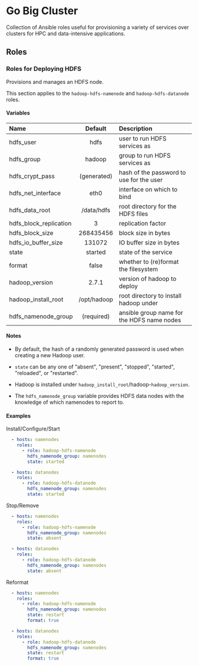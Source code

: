 
# Go Big Cluster

Collection of Ansible roles useful for provisioning a variety of services over
clusters for HPC and data-intensive applications.

## Roles
### Roles for Deploying HDFS
Provisions and manages an HDFS node.

This section applies to the `hadoop-hdfs-namenode` and `hadoop-hdfs-datanode`
roles.

#### Variables

|Name                  |Default    |Description                                |
|:---------------------|:---------:|:------------------------------------------|
|hdfs_user             |hdfs       |user to run HDFS services as               |
|hdfs_group            |hadoop     |group to run HDFS services as              |
|hdfs_crypt_pass       |(generated)|hash of the password to use for the user   |
|hdfs_net_interface    |eth0       |interface on which to bind                 |
|hdfs_data_root        |/data/hdfs |root directory for the HDFS files          |
|hdfs_block_replication|3          |replication factor                         |
|hdfs_block_size       |268435456  |block size in bytes                        |
|hdfs_io_buffer_size   |131072     |IO buffer size in bytes                    |
|state                 |started    |state of the service                       |
|format                |false      |whether to (re)format the filesystem       |
|hadoop_version        |2.7.1      |version of hadoop to deploy                |
|hadoop_install_root   |/opt/hadoop|root directory to install hadoop under     |
|hdfs_namenode_group   |(required) |ansible group name for the HDFS name nodes |

#### Notes

  - By default, the hash of a randomly generated password is used when creating
    a new Hadoop user.

  - `state` can be any one of "absent", "present", "stopped", "started",
    "reloaded", or "restarted".

  - Hadoop is installed under `hadoop_install_root`/hadoop-`hadoop_version`.

  - The `hdfs_namenode_group` variable provides HDFS data nodes with the
    knowledge of which namenodes to report to.

#### Examples

Install/Configure/Start
```YAML
  - hosts: namenodes
    roles:
      - role: hadoop-hdfs-namenode
        hdfs_namenode_group: namenodes
        state: started

  - hosts: datanodes
    roles:
      - role: hadoop-hdfs-datanode
        hdfs_namenode_group: namenodes
        state: started
```

Stop/Remove
```YAML
  - hosts: namenodes
    roles:
      - role: hadoop-hdfs-namenode
        hdfs_namenode_group: namenodes
        state: absent

  - hosts: datanodes
    roles:
      - role: hadoop-hdfs-datanode
        hdfs_namenode_group: namenodes
        state: absent
```

Reformat
```YAML
  - hosts: namenodes
    roles:
      - role: hadoop-hdfs-namenode
        hdfs_namenode_group: namenodes
        state: restart
        format: true

  - hosts: datanodes
    roles:
      - role: hadoop-hdfs-datanode
        hdfs_namenode_group: namenodes
        state: restart
        format: true
```

